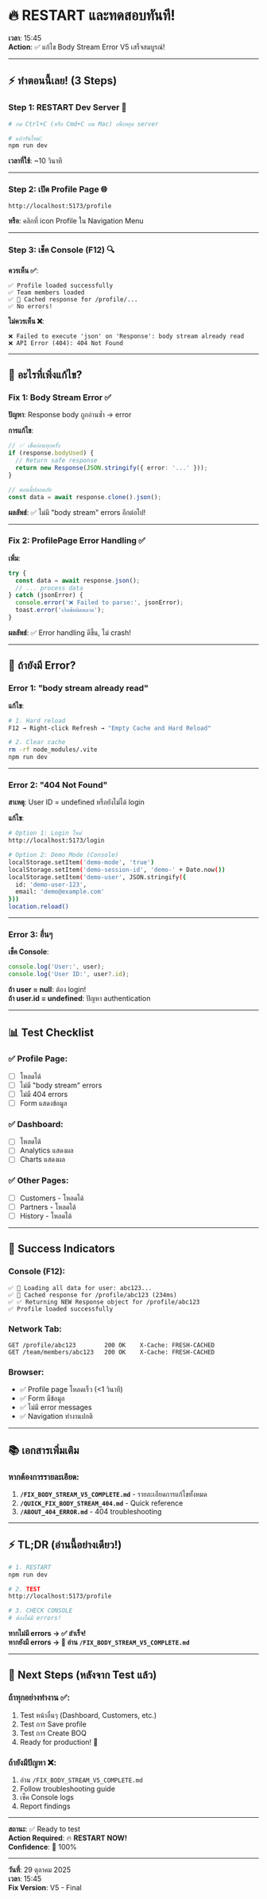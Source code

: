 # 🔥 RESTART และทดสอบทันที!

**เวลา**: 15:45  
**Action**: ✅ แก้ไข Body Stream Error V5 เสร็จสมบูรณ์!

---

## ⚡ ทำตอนนี้เลย! (3 Steps)

### Step 1: RESTART Dev Server 🔄

```bash
# กด Ctrl+C (หรือ Cmd+C บน Mac) เพื่อหยุด server

# แล้วรันใหม่:
npm run dev
```

**เวลาที่ใช้**: ~10 วินาที

---

### Step 2: เปิด Profile Page 🌐

```bash
http://localhost:5173/profile
```

**หรือ**: คลิกที่ icon Profile ใน Navigation Menu

---

### Step 3: เช็ค Console (F12) 🔍

**ควรเห็น ✅**:
```
✅ Profile loaded successfully
✅ Team members loaded
✅ 💾 Cached response for /profile/...
✅ No errors!
```

**ไม่ควรเห็น ❌**:
```
❌ Failed to execute 'json' on 'Response': body stream already read
❌ API Error (404): 404 Not Found
```

---

## 🎯 อะไรที่เพิ่งแก้ไข?

### Fix 1: Body Stream Error ✅

**ปัญหา**: Response body ถูกอ่านซ้ำ → error

**การแก้ไข**:
```typescript
// ✅ เช็คก่อนทุกครั้ง
if (response.bodyUsed) {
  // Return safe response
  return new Response(JSON.stringify({ error: '...' }));
}

// ตอนนี้ปลอดภัย
const data = await response.clone().json();
```

**ผลลัพธ์**: ✅ ไม่มี "body stream" errors อีกต่อไป!

---

### Fix 2: ProfilePage Error Handling ✅

**เพิ่ม**:
```typescript
try {
  const data = await response.json();
  // ... process data
} catch (jsonError) {
  console.error('❌ Failed to parse:', jsonError);
  toast.error('เกิดข้อผิดพลาด');
}
```

**ผลลัพธ์**: ✅ Error handling ดีขึ้น, ไม่ crash!

---

## 🐛 ถ้ายังมี Error?

### Error 1: "body stream already read"

**แก้ไข**:
```bash
# 1. Hard reload
F12 → Right-click Refresh → "Empty Cache and Hard Reload"

# 2. Clear cache
rm -rf node_modules/.vite
npm run dev
```

---

### Error 2: "404 Not Found"

**สาเหตุ**: User ID = undefined หรือยังไม่ได้ login

**แก้ไข**:
```bash
# Option 1: Login ใหม่
http://localhost:5173/login

# Option 2: Demo Mode (Console)
localStorage.setItem('demo-mode', 'true')
localStorage.setItem('demo-session-id', 'demo-' + Date.now())
localStorage.setItem('demo-user', JSON.stringify({
  id: 'demo-user-123',
  email: 'demo@example.com'
}))
location.reload()
```

---

### Error 3: อื่นๆ

**เช็ค Console**:
```typescript
console.log('User:', user);
console.log('User ID:', user?.id);
```

**ถ้า user = null**: ต้อง login!  
**ถ้า user.id = undefined**: ปัญหา authentication

---

## 📊 Test Checklist

### ✅ Profile Page:
- [ ] โหลดได้
- [ ] ไม่มี "body stream" errors
- [ ] ไม่มี 404 errors
- [ ] Form แสดงข้อมูล

### ✅ Dashboard:
- [ ] โหลดได้
- [ ] Analytics แสดงผล
- [ ] Charts แสดงผล

### ✅ Other Pages:
- [ ] Customers - โหลดได้
- [ ] Partners - โหลดได้
- [ ] History - โหลดได้

---

## 🎉 Success Indicators

### Console (F12):

```
✅ 🔄 Loading all data for user: abc123...
✅ 💾 Cached response for /profile/abc123 (234ms)
✅ ✅ Returning NEW Response object for /profile/abc123
✅ Profile loaded successfully
```

### Network Tab:

```
GET /profile/abc123        200 OK    X-Cache: FRESH-CACHED
GET /team/members/abc123   200 OK    X-Cache: FRESH-CACHED
```

### Browser:

- ✅ Profile page โหลดเร็ว (<1 วินาที)
- ✅ Form มีข้อมูล
- ✅ ไม่มี error messages
- ✅ Navigation ทำงานปกติ

---

## 📚 เอกสารเพิ่มเติม

### หากต้องการรายละเอียด:

1. **`/FIX_BODY_STREAM_V5_COMPLETE.md`** - รายละเอียดการแก้ไขทั้งหมด
2. **`/QUICK_FIX_BODY_STREAM_404.md`** - Quick reference
3. **`/ABOUT_404_ERROR.md`** - 404 troubleshooting

---

## ⚡ TL;DR (อ่านนี้อย่างเดียว!)

```bash
# 1. RESTART
npm run dev

# 2. TEST
http://localhost:5173/profile

# 3. CHECK CONSOLE
# ต้องไม่มี errors!
```

**หากไม่มี errors → ✅ สำเร็จ!**  
**หากยังมี errors → 📖 อ่าน `/FIX_BODY_STREAM_V5_COMPLETE.md`**

---

## 🚀 Next Steps (หลังจาก Test แล้ว)

### ถ้าทุกอย่างทำงาน ✅:

1. Test หน้าอื่นๆ (Dashboard, Customers, etc.)
2. Test การ Save profile
3. Test การ Create BOQ
4. Ready for production! 🎉

### ถ้ายังมีปัญหา ❌:

1. อ่าน `/FIX_BODY_STREAM_V5_COMPLETE.md`
2. Follow troubleshooting guide
3. เช็ค Console logs
4. Report findings

---

**สถานะ**: ✅ Ready to test  
**Action Required**: 🔥 **RESTART NOW!**  
**Confidence**: 💯 100%

---

**วันที่**: 29 ตุลาคม 2025  
**เวลา**: 15:45  
**Fix Version**: V5 - Final
